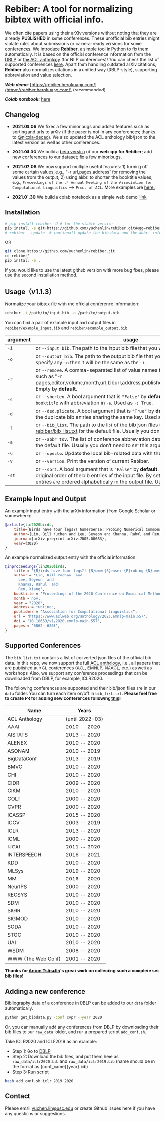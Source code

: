 # Rebiber: A tool for normalizing bibtex with official info.

We often cite papers using their arXiv versions without noting that they are already __PUBLISHED__ in some conferences. These unofficial bib entries might violate rules about submissions or camera-ready versions for some conferences. 
We introduce __Rebiber__, a simple tool in Python to fix them automatically. It is based on the official conference information from the [DBLP](https://dblp.org/) or [the ACL anthology](https://www.aclweb.org/anthology/) (for NLP conferences)! You can check the list of supported conferences [here](#supported-conferences).
Apart from handling outdated arXiv citations, __Rebiber__ also normalizes citations in a unified way (DBLP-style), supporting abbreviation and value selection.



***Web demo:*** [https://rebiber.herokuapp.com/](https://rebiber.herokuapp.com/) (recommended).

***Colab notebook:*** [here](https://colab.research.google.com/drive/12oQcLs25CFjI4evsFlWfKD1DfTEiqyCN?usp=sharing) 

## Changelog

- **2021.09.06** We fixed a few minor bugs and added features such as sorting and urls to arXiv (if the paper is not in any conferences; thanks to [@nicola-decao](https://github.com/nicola-decao)). We also updated the ACL anthology bib/json to the latest version as well as other conferences.

- **2021.05.30** 
We build a [beta version](https://rebiber.herokuapp.com/) of our **web app for Rebiber**; add new conferences to our dataset; fix a few minor bugs.
- **2021.02.08** 
We now support multiple useful features: 1) turning off some certain values, e.g., "-r url,pages,address" for removing the values from the output, 2) using abbr. to shorten the booktitle values, e.g., `Proceedings of the .* Annual Meeting of the Association for Computational Linguistics` --> `Proc. of ACL`. More examples are [here.](https://github.com/yuchenlin/rebiber/blob/main/rebiber/abbr.tsv)
- **2021.01.30** 
We build a colab notebook as a simple web demo. [link](https://colab.research.google.com/drive/12oQcLs25CFjI4evsFlWfKD1DfTEiqyCN?usp=sharing)



## Installation

```bash
# pip install rebiber -U # for the stable version
pip install -e git+https://github.com/yuchenlin/rebiber.git#egg=rebiber -U
# rebiber --update  # (optional) update the bib data and the abbr. info  (using wget)
```

OR

```bash
git clone https://github.com/yuchenlin/rebiber.git
cd rebiber/
pip install -e .
```
If you would like to use the latest github version with more bug fixes, please use the second installation method.

## Usage（v1.1.3）
Normalize your bibtex file with the official conference information:

```bash 
rebiber -i /path/to/input.bib -o /path/to/output.bib
```
You can find a pair of example input and output files in `rebiber/example_input.bib` and `rebiber/example_output.bib`.

| argument | usage|
| ----------- | ----------- |
| `-i` | or `--input_bib`.  The path to the input bib file that you want to update |
| `-o` | or `--output_bib`.  The path to the output bib file that you want to save. If you don't specify any `-o` then it will be the same as the `-i`. |
| `-r` | or `--remove`. A comma-separated list of value names that you want to remove, such as "-r pages,editor,volume,month,url,biburl,address,publisher,bibsource,timestamp,doi". Empty by __default__.  |
| `-s` | or `--shorten`. A bool argument that is `"False"` by __default__, used for replacing `booktitle` with abbreviation in `-a`. Used as `-s True`. |
| `-d` | or `--deduplicate`. A bool argument that is `"True"` by __default__, used for removing the duplicate bib entries sharing the same key. Used as `-d True`. |
| `-l` | or `--bib_list`. The path to the list of the bib json files to be loaded. Check [rebiber/bib_list.txt](rebiber/bib_list.txt) for the default file. Usually you don't need to set this argument. |
| `-a` | or `--abbr_tsv`. The list of conference abbreviation data. Check [rebiber/abbr.tsv](rebiber/abbr.tsv) for the default file. Usually you don't need to set this argument. |
| `-u` | or `--update`. Update the local bib-related data with the latest Github version. |
| `-v` | or `--version`. Print the version of current Rebiber. |
| `-st` | or `--sort`. A bool argument that is `"False"` by __default__. used for keeping the original order of the bib entries of the input file. By setting it to be `"True"`, the bib entries are ordered alphabetically in the output file. Used as `-st True`. |

<!-- Or 
```bash
python rebiber/normalize.py \
  -i rebiber/example_input.bib \
  -o rebiber/example_output.bib \
  -l rebiber/bib_list.txt
``` -->


## Example Input and Output
An example input entry with the arXiv information (from Google Scholar or somewhere):
```bib
@article{lin2020birds,
	title={Birds have four legs?! NumerSense: Probing Numerical Commonsense Knowledge of Pre-trained Language Models},
	author={Lin, Bill Yuchen and Lee, Seyeon and Khanna, Rahul and Ren, Xiang},
	journal={arXiv preprint arXiv:2005.00683},
	year={2020}
}

```
 

An example normalized output entry with the official information:
```bib
@inproceedings{lin2020birds,
    title = "{B}irds have four legs?! {N}umer{S}ense: {P}robing {N}umerical {C}ommonsense {K}nowledge of {P}re-{T}rained {L}anguage {M}odels",
    author = "Lin, Bill Yuchen  and
      Lee, Seyeon  and
      Khanna, Rahul  and
      Ren, Xiang",
    booktitle = "Proceedings of the 2020 Conference on Empirical Methods in Natural Language Processing (EMNLP)",
    month = nov,
    year = "2020",
    address = "Online",
    publisher = "Association for Computational Linguistics",
    url = "https://www.aclweb.org/anthology/2020.emnlp-main.557",
    doi = "10.18653/v1/2020.emnlp-main.557",
    pages = "6862--6868",
}
```


## Supported Conferences 

The `bib_list.txt` contains a list of converted json files of the official bib data. In this repo, we now support the full [ACL anthology](https://www.aclweb.org/anthology/), i.e., all papers that are published at *CL conferences (ACL, EMNLP, NAACL, etc.) as well as workshops.
Also, we support any conference proceedings that can be downloaded from DBLP, for example, ICLR2020.

The following conferences are supported and their bib/json files are in our `data` folder. You can turn each item on/off in `bib_list.txt`. **Please feel free to create PR for adding new conferences following [this](#adding-a-new-conference)!** 

| Name | Years |
| --- | ----------- |
| ACL Anthology |  (until 2022-03) |
| AAAI | 2010 -- 2020 |
| AISTATS | 2013 -- 2020 |
| ALENEX | 2010 -- 2020 |
| ASONAM | 2010 -- 2019 |
| BigDataConf | 2013 -- 2019 |
| BMVC | 2010 -- 2020 |
| CHI | 2010 -- 2020 |
| CIDR | 2009 -- 2020 |
| CIKM | 2010 -- 2020 |
| COLT | 2000 -- 2020 |
| CVPR | 2000 -- 2020 |
| ICASSP | 2015 -- 2020 |
| ICCV | 2003 -- 2019 |
| ICLR | 2013 -- 2020 |
| ICML | 2000 -- 2020 |
| IJCAI | 2011 -- 2020 |
| INTERSPEECH | 2016 -- 2021 |
| KDD | 2010 -- 2020 |
| MLSys | 2019 -- 2020 |
| MM | 2016 -- 2020 |
| NeurIPS | 2000 -- 2020 |
| RECSYS | 2010 -- 2020 |
| SDM | 2010 -- 2020 |
| SIGIR | 2010 -- 2020 |
| SIGMOD | 2010 -- 2020 |
| SODA | 2010 -- 2020 |
| STOC | 2010 -- 2020 |
| UAI | 2010 -- 2020 |
| WSDM | 2008 -- 2020 |
| WWW (The Web Conf) | 2001 -- 2020 |


**Thanks for [Anton Tsitsulin](http://tsitsul.in/)'s great work on collecting such a complete set bib files!**

<!-- 
python bib2json.py -i data/acl.bib -o data/acl.json
python bib2json.py -i data/iclr2020.bib -o data/iclr2020.json
python bib2json.py -i data/iclr2019.bib -o data/iclr2019.json
python bib2json.py -i data/iclr2018.bib -o data/iclr2018.json
python bib2json.py -i data/aaai2020.bib -o data/aaai2020.json
 -->


## Adding a new conference

Bibliography data of a conference in DBLP can be added to our `data` folder automatically.

```bash
python get_bibdata.py -conf cvpr --year 2020
```

Or, you can manually add any conferences from DBLP by downloading their bib files to our `raw_data` folder, and run a prepared script `add_conf.sh`.

Take ICLR2020 and ICLR2019 as an example:

- Step 1: Go to [DBLP](https://dblp.org/db/conf/iclr/iclr2020.html) 
- Step 2: Download the bib files, and put them here as `raw_data/iclr2020.bib` and `raw_data/iclr2019.bib` (name should be in the format as {conf_name}{year}.bib)
- Step 3: Run script
```bash
bash add_conf.sh iclr 2019 2020
```

## Contact

Please email yuchen.lin@usc.edu or create Github issues here if you have any questions or suggestions. 

